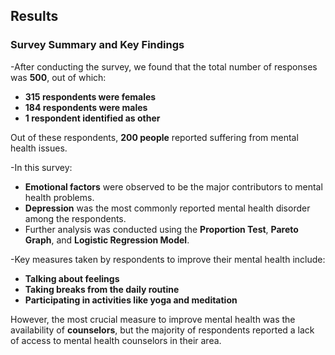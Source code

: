 ## Results

### Survey Summary and Key Findings

-After conducting the survey, we found that the total number of responses was **500**, out of which:
- **315 respondents were females**
- **184 respondents were males**
- **1 respondent identified as other**

Out of these respondents, **200 people** reported suffering from mental health issues.

-In this survey:
- **Emotional factors** were observed to be the major contributors to mental health problems.
- **Depression** was the most commonly reported mental health disorder among the respondents.
- Further analysis was conducted using the **Proportion Test**, **Pareto Graph**, and **Logistic Regression Model**.

-Key measures taken by respondents to improve their mental health include:
- **Talking about feelings**
- **Taking breaks from the daily routine**
- **Participating in activities like yoga and meditation**

However, the most crucial measure to improve mental health was the availability of **counselors**, but the majority of respondents reported a lack of access to mental health counselors in their area.
